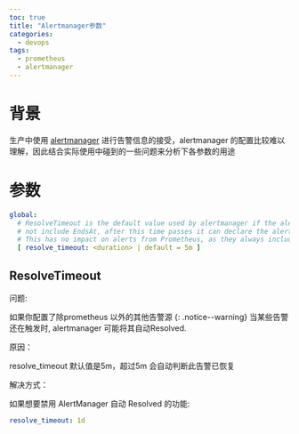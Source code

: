 ```yaml
---
toc: true
title: "Alertmanager参数"
categories:
  - devops
tags:
  - prometheus
  - alertmanager
---
```


# 背景

生产中使用 [alertmanager](https://prometheus.io/docs/alerting/latest/alertmanager/) 进行告警信息的接受，alertmanager 的配置比较难以理解，因此结合实际使用中碰到的一些问题来分析下各参数的用途

# 参数

```yaml
global:
  # ResolveTimeout is the default value used by alertmanager if the alert does
  # not include EndsAt, after this time passes it can declare the alert as resolved if it has not been updated.
  # This has no impact on alerts from Prometheus, as they always include EndsAt.
  [ resolve_timeout: <duration> | default = 5m ]
```

## ResolveTimeout

问题:

如果你配置了除prometheus 以外的其他告警源
{: .notice--warning}
当某些告警还在触发时, alertmanager 可能将其自动Resolved.

原因：

resolve_timeout 默认值是5m，超过5m 会自动判断此告警已恢复

解决方式：

如果想要禁用 AlertManager 自动 Resolved 的功能:
```yaml
resolve_timeout: 1d
```


  
